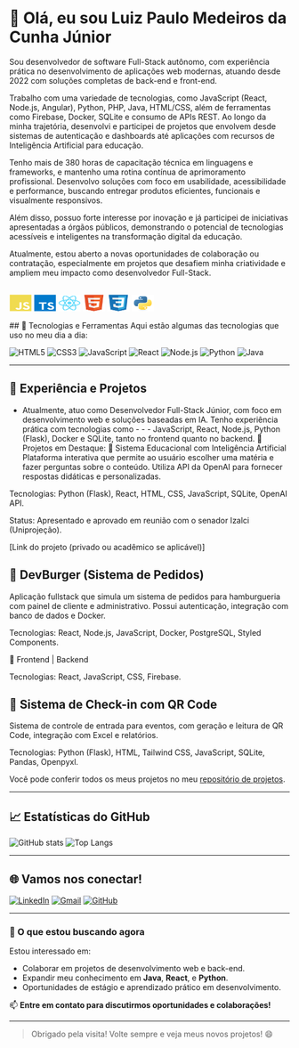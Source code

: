 # 👋 Olá, eu sou Luiz Paulo Medeiros da Cunha Júnior

<!--Uma breve introdução sobre você -->
Sou desenvolvedor de software Full-Stack autônomo, com experiência prática no desenvolvimento de aplicações web modernas, atuando desde 2022 com soluções completas de back-end e front-end.

Trabalho com uma variedade de tecnologias, como JavaScript (React, Node.js, Angular), Python, PHP, Java, HTML/CSS, além de ferramentas como Firebase, Docker, SQLite e consumo de APIs REST. Ao longo da minha trajetória, desenvolvi e participei de projetos que envolvem desde sistemas de autenticação e dashboards até aplicações com recursos de Inteligência Artificial para educação.

Tenho mais de 380 horas de capacitação técnica em linguagens e frameworks, e mantenho uma rotina contínua de aprimoramento profissional. Desenvolvo soluções com foco em usabilidade, acessibilidade e performance, buscando entregar produtos eficientes, funcionais e visualmente responsivos.

Além disso, possuo forte interesse por inovação e já participei de iniciativas apresentadas a órgãos públicos, demonstrando o potencial de tecnologias acessíveis e inteligentes na transformação digital da educação.

Atualmente, estou aberto a novas oportunidades de colaboração ou contratação, especialmente em projetos que desafiem minha criatividade e ampliem meu impacto como desenvolvedor Full-Stack.

<div style="display: inline_block"><br>
  <img align="center" alt="Luiz-Js" height="30" width="40" src="https://raw.githubusercontent.com/devicons/devicon/master/icons/javascript/javascript-plain.svg">
  <img align="center" alt="Luiz-Ts" height="30" width="40" src="https://raw.githubusercontent.com/devicons/devicon/master/icons/typescript/typescript-plain.svg">
  <img align="center" alt="Luiz-React" height="30" width="40" src="https://raw.githubusercontent.com/devicons/devicon/master/icons/react/react-original.svg">
  <img align="center" alt="Luiz-HTML" height="30" width="40" src="https://raw.githubusercontent.com/devicons/devicon/master/icons/html5/html5-original.svg">
  <img align="center" alt="Luiz-CSS" height="30" width="40" src="https://raw.githubusercontent.com/devicons/devicon/master/icons/css3/css3-original.svg">
  <img align="center" alt="Luiz-Python" height="30" width="40" src="https://raw.githubusercontent.com/devicons/devicon/master/icons/python/python-original.svg">
</div>
<br>
## 🔧 Tecnologias e Ferramentas
Aqui estão algumas das tecnologias que uso no meu dia a dia:

![HTML5](https://img.shields.io/badge/HTML5-239120?style=for-the-badge&logo=html5&logoColor=white)
![CSS3](https://img.shields.io/badge/CSS3-239120?style=for-the-badge&logo=css3&logoColor=white)
![JavaScript](https://img.shields.io/badge/JavaScript-323330?style=for-the-badge&logo=javascript&logoColor=F7DF1E)
![React](https://img.shields.io/badge/React-20232A?style=for-the-badge&logo=react&logoColor=61DAFB)
![Node.js](https://img.shields.io/badge/Node.js-43853D?style=for-the-badge&logo=node.js&logoColor=white)
![Python](https://img.shields.io/badge/Python-3670A0?style=for-the-badge&logo=python&logoColor=ffdd54)
![Java](https://img.shields.io/badge/Java-ED8B00?style=for-the-badge&logo=java&logoColor=white)

---

## 💼 Experiência e Projetos
- Atualmente, atuo como Desenvolvedor Full-Stack Júnior, com foco em desenvolvimento web e soluções baseadas em IA. Tenho experiência prática com tecnologias como - -  - JavaScript, React, Node.js, Python (Flask), Docker e SQLite, tanto no frontend quanto no backend.
📌 Projetos em Destaque:
🧠 Sistema Educacional com Inteligência Artificial
Plataforma interativa que permite ao usuário escolher uma matéria e fazer perguntas sobre o conteúdo. Utiliza API da OpenAI para fornecer respostas didáticas e personalizadas.

Tecnologias: Python (Flask), React, HTML, CSS, JavaScript, SQLite, OpenAI API.

Status: Apresentado e aprovado em reunião com o senador Izalci (Uniprojeção).

[Link do projeto (privado ou acadêmico se aplicável)]

## 🍔 DevBurger (Sistema de Pedidos)
Aplicação fullstack que simula um sistema de pedidos para hamburgueria com painel de cliente e administrativo. Possui autenticação, integração com banco de dados e Docker.

Tecnologias: React, Node.js, JavaScript, Docker, PostgreSQL, Styled Components.

🔗 Frontend | Backend

Tecnologias: React, JavaScript, CSS, Firebase.

## 🧾 Sistema de Check-in com QR Code
Sistema de controle de entrada para eventos, com geração e leitura de QR Code, integração com Excel e relatórios.

Tecnologias: Python (Flask), HTML, Tailwind CSS, JavaScript, SQLite, Pandas, Openpyxl.



Você pode conferir todos os meus projetos no meu [repositório de projetos](https://github.com/LuizPauloJRM?tab=repositories).

---

## 📈 Estatísticas do GitHub

![GitHub stats](https://github-readme-stats.vercel.app/api?username=/LuizPauloJRM&show_icons=true&theme=radical)
![Top Langs](https://github-readme-stats.vercel.app/api/top-langs/?username=/LuizPauloJRM&layout=compact&theme=radical)

---

## 🌐 Vamos nos conectar!

[![LinkedIn](https://img.shields.io/badge/LinkedIn-0077B5?style=for-the-badge&logo=linkedin&logoColor=white)](https://www.linkedin.com/in/seu-usuario)
[![Gmail](https://img.shields.io/badge/Gmail-D14836?style=for-the-badge&logo=gmail&logoColor=white)](mailto:seu-email@gmail.com)
[![GitHub](https://img.shields.io/badge/GitHub-100000?style=for-the-badge&logo=github&logoColor=white)](https://github.com/LuizPauloJRM)

---

### 🎯 O que estou buscando agora
Estou interessado em:
- Colaborar em projetos de desenvolvimento web e back-end.
- Expandir meu conhecimento em **Java**, **React**, e **Python**.
- Oportunidades de estágio e aprendizado prático em desenvolvimento.

📫 **Entre em contato para discutirmos oportunidades e colaborações!**

---

> Obrigado pela visita! Volte sempre e veja meus novos projetos! 😄
